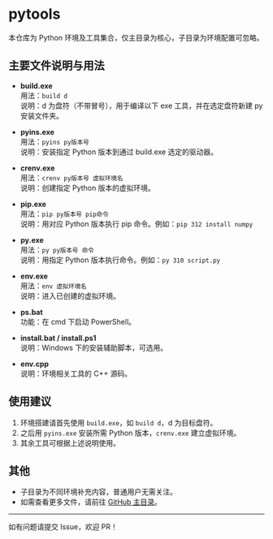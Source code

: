 # pytools

本仓库为 Python 环境及工具集合，仅主目录为核心，子目录为环境配置可忽略。

## 主要文件说明与用法

- **build.exe**  
  用法：`build d`  
  说明：d 为盘符（不带冒号），用于编译以下 exe 工具，并在选定盘符新建 py 安装文件夹。

- **pyins.exe**  
  用法：`pyins py版本号`  
  说明：安装指定 Python 版本到通过 build.exe 选定的驱动器。

- **crenv.exe**  
  用法：`crenv py版本号 虚拟环境名`  
  说明：创建指定 Python 版本的虚拟环境。

- **pip.exe**  
  用法：`pip py版本号 pip命令`  
  说明：用对应 Python 版本执行 pip 命令。例如：`pip 312 install numpy`

- **py.exe**  
  用法：`py py版本号 命令`  
  说明：用指定 Python 版本执行命令。例如：`py 310 script.py`

- **env.exe**  
  用法：`env 虚拟环境名`  
  说明：进入已创建的虚拟环境。

- **ps.bat**  
  功能：在 cmd 下启动 PowerShell。

- **install.bat / install.ps1**  
  说明：Windows 下的安装辅助脚本，可选用。

- **env.cpp**  
  说明：环境相关工具的 C++ 源码。

## 使用建议

1. 环境搭建请首先使用 `build.exe`，如 `build d`，d 为目标盘符。
2. 之后用 `pyins.exe` 安装所需 Python 版本，`crenv.exe` 建立虚拟环境。
3. 其余工具可根据上述说明使用。

## 其他

- 子目录为不同环境补充内容，普通用户无需关注。
- 如需查看更多文件，请前往 [GitHub 主目录](https://github.com/ycm50/pytools/tree/master)。

---

如有问题请提交 Issue，欢迎 PR！
